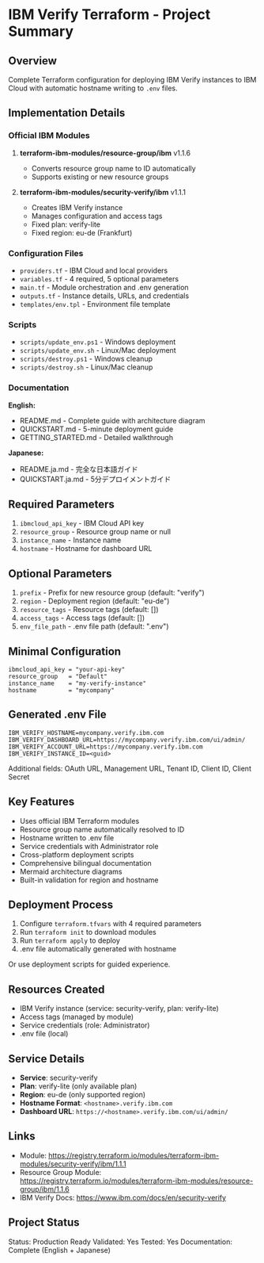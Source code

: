 # IBM Verify Terraform - Project Summary

## Overview

Complete Terraform configuration for deploying IBM Verify instances to IBM Cloud with automatic hostname writing to `.env` files.

## Implementation Details

### Official IBM Modules

1. **terraform-ibm-modules/resource-group/ibm** v1.1.6
   - Converts resource group name to ID automatically
   - Supports existing or new resource groups

2. **terraform-ibm-modules/security-verify/ibm** v1.1.1
   - Creates IBM Verify instance
   - Manages configuration and access tags
   - Fixed plan: verify-lite
   - Fixed region: eu-de (Frankfurt)

### Configuration Files

- `providers.tf` - IBM Cloud and local providers
- `variables.tf` - 4 required, 5 optional parameters
- `main.tf` - Module orchestration and .env generation
- `outputs.tf` - Instance details, URLs, and credentials
- `templates/env.tpl` - Environment file template

### Scripts

- `scripts/update_env.ps1` - Windows deployment
- `scripts/update_env.sh` - Linux/Mac deployment
- `scripts/destroy.ps1` - Windows cleanup
- `scripts/destroy.sh` - Linux/Mac cleanup

### Documentation

**English:**
- README.md - Complete guide with architecture diagram
- QUICKSTART.md - 5-minute deployment guide
- GETTING_STARTED.md - Detailed walkthrough

**Japanese:**
- README.ja.md - 完全な日本語ガイド
- QUICKSTART.ja.md - 5分デプロイメントガイド

## Required Parameters

1. `ibmcloud_api_key` - IBM Cloud API key
2. `resource_group` - Resource group name or null
3. `instance_name` - Instance name
4. `hostname` - Hostname for dashboard URL

## Optional Parameters

1. `prefix` - Prefix for new resource group (default: "verify")
2. `region` - Deployment region (default: "eu-de")
3. `resource_tags` - Resource tags (default: [])
4. `access_tags` - Access tags (default: [])
5. `env_file_path` - .env file path (default: ".env")

## Minimal Configuration

```hcl
ibmcloud_api_key = "your-api-key"
resource_group   = "Default"
instance_name    = "my-verify-instance"
hostname         = "mycompany"
```

## Generated .env File

```env
IBM_VERIFY_HOSTNAME=mycompany.verify.ibm.com
IBM_VERIFY_DASHBOARD_URL=https://mycompany.verify.ibm.com/ui/admin/
IBM_VERIFY_ACCOUNT_URL=https://mycompany.verify.ibm.com
IBM_VERIFY_INSTANCE_ID=<guid>
```

Additional fields: OAuth URL, Management URL, Tenant ID, Client ID, Client Secret

## Key Features

- Uses official IBM Terraform modules
- Resource group name automatically resolved to ID
- Hostname written to .env file
- Service credentials with Administrator role
- Cross-platform deployment scripts
- Comprehensive bilingual documentation
- Mermaid architecture diagrams
- Built-in validation for region and hostname

## Deployment Process

1. Configure `terraform.tfvars` with 4 required parameters
2. Run `terraform init` to download modules
3. Run `terraform apply` to deploy
4. .env file automatically generated with hostname

Or use deployment scripts for guided experience.

## Resources Created

- IBM Verify instance (service: security-verify, plan: verify-lite)
- Access tags (managed by module)
- Service credentials (role: Administrator)
- .env file (local)

## Service Details

- **Service**: security-verify
- **Plan**: verify-lite (only available plan)
- **Region**: eu-de (only supported region)
- **Hostname Format**: `<hostname>.verify.ibm.com`
- **Dashboard URL**: `https://<hostname>.verify.ibm.com/ui/admin/`

## Links

- Module: https://registry.terraform.io/modules/terraform-ibm-modules/security-verify/ibm/1.1.1
- Resource Group Module: https://registry.terraform.io/modules/terraform-ibm-modules/resource-group/ibm/1.1.6
- IBM Verify Docs: https://www.ibm.com/docs/en/security-verify

## Project Status

Status: Production Ready
Validated: Yes
Tested: Yes
Documentation: Complete (English + Japanese)

